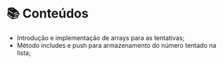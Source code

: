 # 📚 Conteúdos
- Introdução e implementação de arrays para as tentativas;
- Método includes e push para armazenamento do número tentado na lista;
